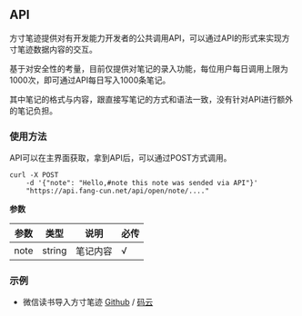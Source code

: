 ## API

方寸笔迹提供对有开发能力开发者的公共调用API，可以通过API的形式来实现方寸笔迹数据内容的交互。

基于对安全性的考量，目前仅提供对笔记的录入功能，每位用户每日调用上限为1000次，即可通过API每日写入1000条笔记。

其中笔记的格式与内容，跟直接写笔记的方式和语法一致，没有针对API进行额外的笔记负担。



### 使用方法

API可以在主界面获取，拿到API后，可以通过POST方式调用。

```shell
curl -X POST 
	-d '{"note": "Hello,#note this note was sended via API"}' 
	"https://api.fang-cun.net/api/open/note/...."
```

**参数**

| 参数 | 类型   | 说明     | 必传 |
| ---- | ------ | -------- | ---- |
| note | string | 笔记内容 | √    |



### 示例

- 微信读书导入方寸笔迹 [Github](https://github.com/ivone-liu/ThoughtNote-Weread-Sync) / [码云](https://gitee.com/ivonee/ThoughtNote-Weread-Sync)